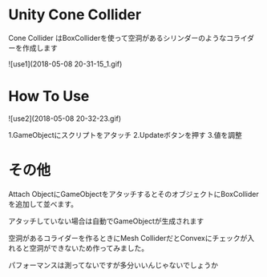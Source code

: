 # Unity Cone Collider
Cone Collider はBoxColliderを使って空洞があるシリンダーのようなコライダーを作成します

![use1](2018-05-08 20-31-15_1.gif)

# How To Use

![use2](2018-05-08 20-32-23.gif)

1.GameObjectにスクリプトをアタッチ
2.Updateボタンを押す
3.値を調整

# その他
Attach ObjectにGameObjectをアタッチするとそのオブジェクトにBoxColliderを追加して並べます。

アタッチしていない場合は自動でGameObjectが生成されます


空洞があるコライダーを作るときにMesh ColliderだとConvexにチェックが入れると空洞ができないため作ってみました。

パフォーマンスは測ってないですが多分いいんじゃないでしょうか
